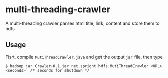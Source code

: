 # multi-threading-crawler

A multi-threading crawler parses html title, link, content and store them to hdfs

## Usage

Fisrt, compile `MutiThreadCrawler.java` and get the output `jar` file, then type

```
$ hadoop jar Crawler-0.1.jar net.spright.hdfs.MutiThreadCrawler <URL> <seconds>  /* seconds for shutdown */
```

